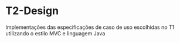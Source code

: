 # T2-Design
Implementações das especificações de caso de uso escolhidas no T1 utilizando o estilo MVC e linguagem Java
